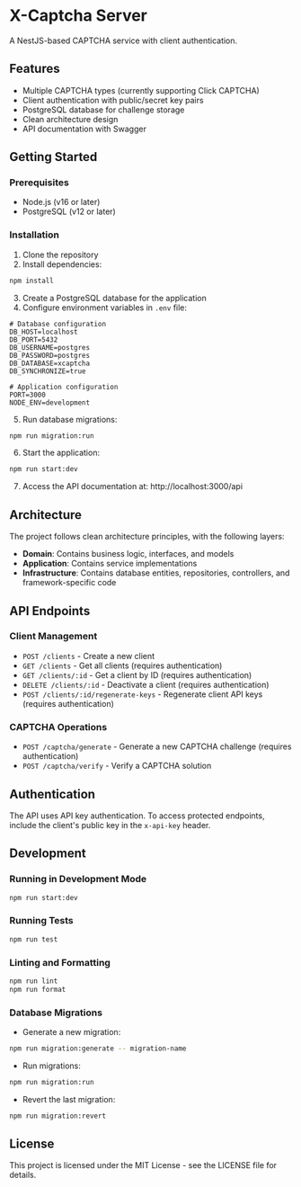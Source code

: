 # X-Captcha Server

A NestJS-based CAPTCHA service with client authentication.

## Features

- Multiple CAPTCHA types (currently supporting Click CAPTCHA)
- Client authentication with public/secret key pairs
- PostgreSQL database for challenge storage
- Clean architecture design
- API documentation with Swagger

## Getting Started

### Prerequisites

- Node.js (v16 or later)
- PostgreSQL (v12 or later)

### Installation

1. Clone the repository
2. Install dependencies:

```bash
npm install
```

3. Create a PostgreSQL database for the application
4. Configure environment variables in `.env` file:

```
# Database configuration
DB_HOST=localhost
DB_PORT=5432
DB_USERNAME=postgres
DB_PASSWORD=postgres
DB_DATABASE=xcaptcha
DB_SYNCHRONIZE=true

# Application configuration
PORT=3000
NODE_ENV=development
```

5. Run database migrations:

```bash
npm run migration:run
```

6. Start the application:

```bash
npm run start:dev
```

7. Access the API documentation at: http://localhost:3000/api

## Architecture

The project follows clean architecture principles, with the following layers:

- **Domain**: Contains business logic, interfaces, and models
- **Application**: Contains service implementations
- **Infrastructure**: Contains database entities, repositories, controllers, and framework-specific code

## API Endpoints

### Client Management

- `POST /clients` - Create a new client
- `GET /clients` - Get all clients (requires authentication)
- `GET /clients/:id` - Get a client by ID (requires authentication)
- `DELETE /clients/:id` - Deactivate a client (requires authentication)
- `POST /clients/:id/regenerate-keys` - Regenerate client API keys (requires authentication)

### CAPTCHA Operations

- `POST /captcha/generate` - Generate a new CAPTCHA challenge (requires authentication)
- `POST /captcha/verify` - Verify a CAPTCHA solution

## Authentication

The API uses API key authentication. To access protected endpoints, include the client's public key in the `x-api-key` header.

## Development

### Running in Development Mode

```bash
npm run start:dev
```

### Running Tests

```bash
npm run test
```

### Linting and Formatting

```bash
npm run lint
npm run format
```

### Database Migrations

- Generate a new migration:

```bash
npm run migration:generate -- migration-name
```

- Run migrations:

```bash
npm run migration:run
```

- Revert the last migration:

```bash
npm run migration:revert
```

## License

This project is licensed under the MIT License - see the LICENSE file for details.